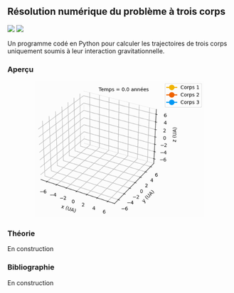 ## Résolution numérique du problème à trois corps

![](https://img.shields.io/badge/Language-Python-blue.png) ![](https://img.shields.io/badge/Version-1.0-success.png)

Un programme codé en Python pour calculer les trajectoires de trois corps uniquement soumis à leur interaction gravitationnelle.

### Aperçu

<div align="center">

<img src="/resources/problème-à-trois-corps-général.gif" width="380" height="308"/>

</div>

### Théorie

En construction

### Bibliographie

En construction
